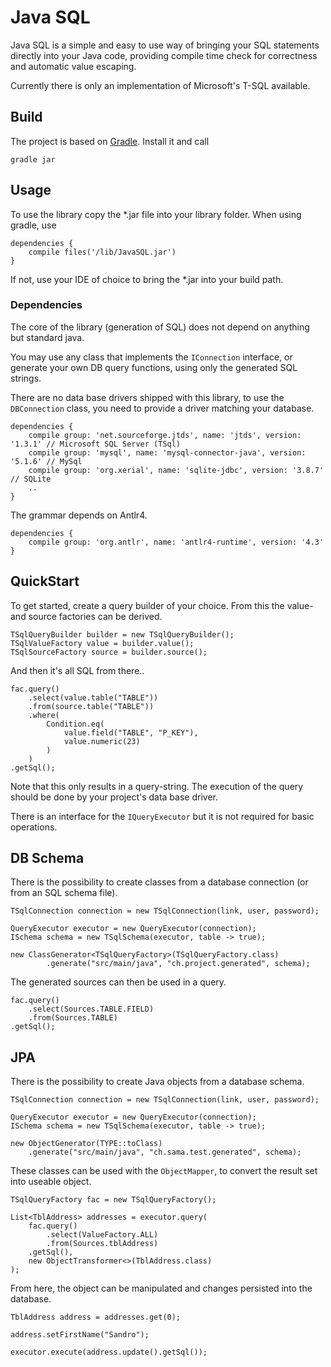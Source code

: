 # Java SQL #

Java SQL is a simple and easy to use way of bringing your SQL statements directly into your Java code, providing compile time check for correctness and automatic value escaping.

Currently there is only an implementation of Microsoft's T-SQL available.

## Build ##

The project is based on [Gradle](https://gradle.org/). Install it and call

    gradle jar
    
## Usage ##

To use the library copy the *.jar file into your library folder. When using gradle, use

    dependencies {
        compile files('/lib/JavaSQL.jar')
    }

If not, use your IDE of choice to bring the *.jar into your build path.

### Dependencies ###

The core of the library (generation of SQL) does not depend on anything but standard java.

You may use any class that implements the `IConnection` interface, or generate your own DB query functions, using only the generated SQL strings.

There are no data base drivers shipped with this library, to use the `DBConnection` class, you need to provide a driver matching your database.

    dependencies {
        compile group: 'net.sourceforge.jtds', name: 'jtds', version: '1.3.1' // Microsoft SQL Server (TSql)
        compile group: 'mysql', name: 'mysql-connector-java', version: '5.1.6' // MySql
        compile group: 'org.xerial', name: 'sqlite-jdbc', version: '3.8.7' // SQLite
        ..
    }

The grammar depends on Antlr4.

    dependencies {
        compile group: 'org.antlr', name: 'antlr4-runtime', version: '4.3'
    }

## QuickStart ##

To get started, create a query builder of your choice. From this the value- and source factories can be derived.

    TSqlQueryBuilder builder = new TSqlQueryBuilder();
    TSqlValueFactory value = builder.value();
    TSqlSourceFactory source = builder.source();

And then it's all SQL from there..

    fac.query()
        .select(value.table("TABLE"))
        .from(source.table("TABLE"))
        .where(
            Condition.eq(
                value.field("TABLE", "P_KEY"),
                value.numeric(23)
            )
        )
    .getSql();

Note that this only results in a query-string. The execution of the query should be done by your project's data base driver.

There is an interface for the `IQueryExecutor` but it is not required for basic operations.

## DB Schema ##

There is the possibility to create classes from a database connection (or from an SQL schema file).

    TSqlConnection connection = new TSqlConnection(link, user, password);
    
    QueryExecutor executor = new QueryExecutor(connection);
    ISchema schema = new TSqlSchema(executor, table -> true);
    
    new ClassGenerator<TSqlQueryFactory>(TSqlQueryFactory.class)
            .generate("src/main/java", "ch.project.generated", schema);

The generated sources can then be used in a query.

    fac.query()
        .select(Sources.TABLE.FIELD)
        .from(Sources.TABLE)
    .getSql();
    
## JPA ##

There is the possibility to create Java objects from a database schema.

	TSqlConnection connection = new TSqlConnection(link, user, password);
	
	QueryExecutor executor = new QueryExecutor(connection);
    ISchema schema = new TSqlSchema(executor, table -> true);
	
    new ObjectGenerator(TYPE::toClass)
    	.generate("src/main/java", "ch.sama.test.generated", schema);

These classes can be used with the `ObjectMapper`, to convert the result set into useable object.

    TSqlQueryFactory fac = new TSqlQueryFactory();
    
	List<TblAddress> addresses = executor.query(
		fac.query()
			.select(ValueFactory.ALL)
			.from(Sources.tblAddress)
		.getSql(),
		new ObjectTransformer<>(TblAddress.class)
	);
	
From here, the object can be manipulated and changes persisted into the database.
	
	TblAddress address = addresses.get(0);
	
	address.setFirstName("Sandro");
	
	executor.execute(address.update().getSql());